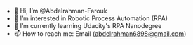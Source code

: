 - 👋 Hi, I’m @Abdelrahman-Farouk
- 👀 I’m interested in Robotic Process Automation (RPA)
- 🌱 I’m currently learning Udacity's RPA Nanodegree
- 📫 How to reach me: Email (abdelrahman6898@gmail.com)

<!---
Abdelrahman-Farouk/Abdelrahman-Farouk is a ✨ special ✨ repository because its `README.md` (this file) appears on your GitHub profile.
You can click the Preview link to take a look at your changes.
--->
